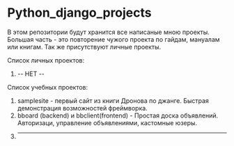 # Python_django_projects
В этом репозитории будут хранится все написаные мною проекты. Большая часть - это повторение чужого проекта по гайдам, мануалам или книгам. Так же присутствуют личные проекты.

Список личных проектов:
1) -- НЕТ --



Список учебных проектов:
1) samplesite - первый сайт из книги Дронова по джанге. Быстрая демонстрация возможностей фреймворка.
2) bboard (backend) и bbclient(frontend) - Простая доска объявлений. Авторизаци, управление объявлениями, кастомные юзеры.
3) ----